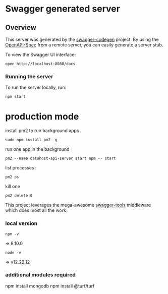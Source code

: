 # Swagger generated server

## Overview
This server was generated by the [swagger-codegen](https://github.com/swagger-api/swagger-codegen) project.  By using the [OpenAPI-Spec](https://github.com/OAI/OpenAPI-Specification) from a remote server, you can easily generate a server stub.

To view the Swagger UI interface:

```
open http://localhost:8080/docs
```

### Running the server
To run the server locally, run:

```
npm start
```

# production mode 
install pm2 to run background apps
```
sudo npm install pm2 -g
```

run one app in the background
```
pm2 --name datahost-api-server start npm -- start
```
list processes :
```
pm2 ps
```
kill one
```
pm2 delete 0
```



This project leverages the mega-awesome [swagger-tools](https://github.com/apigee-127/swagger-tools) middleware which does most all the work.

### local version 
```
npm -v
```
=> 8.10.0
```
node -v
```
=> v12.22.12

### additional modules required
npm install mongodb
npm install @turf/turf




